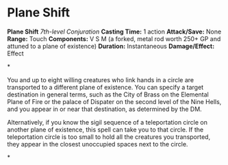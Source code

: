 # Plane Shift

**Plane Shift**
_7th-level Conjuration_
**Casting Time:** 1 action
**Attack/Save:** None
**Range:** Touch
**Components:** V S M (a forked, metal rod worth 250+ GP and attuned to a plane of existence)
**Duration:** Instantaneous
**Damage/Effect:** Effect

*<p>You and up to eight willing creatures who link hands in a circle are transported to a different plane of existence. You can specify a target destination in general terms, such as the City of Brass on the Elemental Plane of Fire or the palace of Dispater on the second level of the Nine Hells, and you appear in or near that destination, as determined by the DM.

Alternatively, if you know the sigil sequence of a teleportation circle on another plane of existence, this spell can take you to that circle. If the teleportation circle is too small to hold all the creatures you transported, they appear in the closest unoccupied spaces next to the circle.</p>*